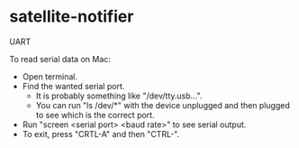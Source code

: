 # satellite-notifier

UART

To read serial data on Mac:
- Open terminal.
- Find the wanted serial port. 
  - It is probably something like "/dev/tty.usb...". 
  - You can run "ls /dev/*" with the device unplugged and then plugged to see which is the correct port.
- Run "screen \<serial port\> \<baud rate\>" to see serial output.
- To exit, press "CRTL-A" and then "CTRL-\". 

